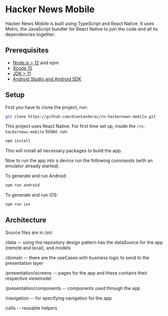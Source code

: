 # Hacker News Mobile

Hacker News Mobile is built using TypeScript and React Native.
It uses Metro, the JavaScript bundler for React Native to join the code and all its dependencies together.

## Prerequisites

- [Node.js > 12](https://nodejs.org) and npm
- [Xcode 15](https://developer.apple.com/xcode)
- [JDK > 11](https://www.oracle.com/java/technologies/javase-jdk11-downloads.html)
- [Android Studio and Android SDK](https://developer.android.com/studio)

## Setup

First you have to clone the project, run:

 ```bash
git clone https://github.com/dsantanderac/rn-hackernews-mobile.git
 ```

This project uses React Native. For first time set up, inside the `/rn-hackernews-mobile` folder, run:

 ```bash
 npm install
 ```

This will install all necessary packages to build the app.

Now to run the app into a device run the following commands (with an emulator already started).

To generate and run Android:

```bash
npm run android
```

To generate and run iOS:

```bash
npm run ios
```

## Architecture

Source files are in /src

/data -- using the repository design pattern has the dataSource for the app (remote and local), and models

/domain -- there are the useCases with business logic to send to the presentation layer

/presentation/screens -- pages for the app and these contains their respective viewmodel

/presentation/components -- components used through the app

/navigation -- for specifying navigation for the app

/utils -- reusable helpers
